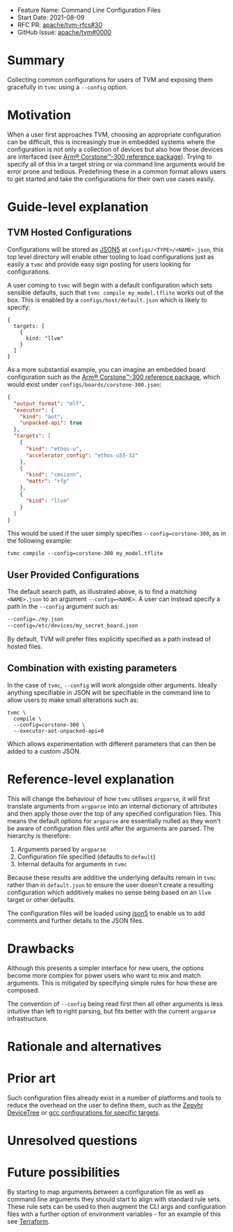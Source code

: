 - Feature Name: Command Line Configuration Files
- Start Date: 2021-08-09
- RFC PR: [apache/tvm-rfcs#30](https://github.com/apache/tvm-rfcs/pull/30)
- GitHub Issue: [apache/tvm#0000](https://github.com/apache/tvm/issues/0000)

# Summary
[summary]: #summary

Collecting common configurations for users of TVM and exposing them gracefully in `tvmc` using a `--config` option.

# Motivation
[motivation]: #motivation

When a user first approaches TVM, choosing an appropriate configuration can be difficult, this is increasingly true in embedded systems where the configuration is not only a collection of devices but also how those devices are interfaced (see [Arm&reg; Corstone&trade;-300 reference package](https://developer.arm.com/ip-products/subsystem/corstone/corstone-300)). Trying to specify all of this in a target string or via command line arguments would be error prone and tedious. Predefining these in a common format allows users to get started and take the configurations for their own use cases easily.

# Guide-level explanation
[guide-level-explanation]: #guide-level-explanation

## TVM Hosted Configurations
Configurations will be stored as [JSON5](https://json5.org/) at `configs/<TYPE>/<NAME>.json`, this top level directory will enable other tooling to load configurations just as easily a `tvmc` and provide easy sign posting for users looking for configurations.

A user coming to `tvmc` will begin with a default configuration which sets sensible defaults, such that `tvmc compile my_model.tflite` works out of the box. This is enabled by a `configs/host/default.json` which is likely to specify:

```
{
  targets: [
    {
      kind: "llvm"
    }
  ]
}
```

As a more substantial example, you can imagine an embedded board configuration such as the [Arm&reg; Corstone&trade;-300 reference package](https://developer.arm.com/ip-products/subsystem/corstone/corstone-300), which would exist under `configs/boards/corstone-300.json`:

```json
{
  "output_format": "mlf",
  "executor": {
    "kind": "aot",
    "unpacked-api": true
  },
  "targets": [
    {
      "kind": "ethos-u",
      "accelerator_config": "ethos-u55-32"
    },
    {
      "kind": "cmsisnn",
      "mattr": "+fp"
    },
    {
      "kind": "llvm"
    }
  ]
}
```

This would be used if the user simply specifies `--config=corstone-300`, as in the following example:
```
tvmc compile --config=corstone-300 my_model.tflite
```

## User Provided Configurations
The default search path, as illustrated above, is to find a matching `<NAME>.json` to an argument `--config=<NAME>`. A user can instead specify a path in the `--config` argument such as:

```bash
--config=./my.json
--config=/etc/devices/my_secret_board.json
```

By default, TVM will prefer files explicitly specified as a path instead of hosted files.

## Combination with existing parameters
In the case of `tvmc`, `--config` will work alongside other arguments. Ideally anything specifiable in JSON will be specifiable in the command line to allow users to make small alterations such as:

```
tvmc \
  compile \
  --config=corstone-300 \
  --executor-aot-unpacked-api=0
```

Which allows experimentation with different parameters that can then be added to a custom JSON.

# Reference-level explanation
[reference-level-explanation]: #reference-level-explanation

This will change the behaviour of how `tvmc` utilises `argparse`, it will first translate arguments from `argparse` into an internal dictionary of attributes and then apply those over the top of any specified configuration files. This means the default options for `argparse` are essentially nulled as they won't be aware of configuration files until after the arguments are parsed. The hierarchy is therefore:
1. Arguments parsed by `argparse`
2. Configuration file specified (defaults to `default`)
3. Internal defaults for arguments in `tvmc`

Because these results are additive the underlying defaults remain in `tvmc` rather than in `default.json` to ensure the user doesn't create a resulting configuration which additively makes no sense being based on an `llvm` target or other defaults.

The configuration files will be loaded using [json5](https://pypi.org/project/json5/) to enable us to add comments and further details to the JSON files.

# Drawbacks
[drawbacks]: #drawbacks

Although this presents a simpler interface for new users, the options become more complex for power users who want to mix and match arguments. This is mitigated by specifying simple rules for how these are composed.

The convention of `--config` being read first then all other arguments is less intuitive than left to right parsing, but fits better with the current `argparse` infrastructure.

# Rationale and alternatives
[rationale-and-alternatives]: #rationale-and-alternatives

# Prior art
[prior-art]: #prior-art

Such configuration files already exist in a number of platforms and tools to reduce the overhead on the user to define them, such as the [Zepyhr DeviceTree](https://github.com/zephyrproject-rtos/zephyr/tree/main/boards) or [gcc configurations for specific targets](https://github.com/gcc-mirror/gcc/blob/16e2427f50c208dfe07d07f18009969502c25dc8/gcc/config/arm/arm-cpus.in).

# Unresolved questions
[unresolved-questions]: #unresolved-questions

# Future possibilities
[future-possibilities]: #future-possibilities

By starting to map arguments between a configuration file as well as command line arguments they should start to align with standard rule sets. These rule sets can be used to then augment the CLI args and configuration files with a further option of environment variables - for an example of this see [Terraform](https://www.terraform.io/docs/language/values/variables.html#environment-variables).